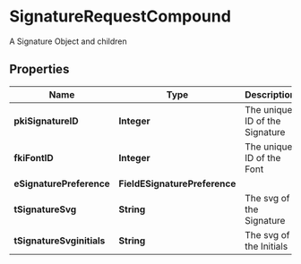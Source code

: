 

# SignatureRequestCompound

A Signature Object and children

## Properties

| Name | Type | Description | Notes |
|------------ | ------------- | ------------- | -------------|
|**pkiSignatureID** | **Integer** | The unique ID of the Signature |  [optional] |
|**fkiFontID** | **Integer** | The unique ID of the Font |  |
|**eSignaturePreference** | **FieldESignaturePreference** |  |  |
|**tSignatureSvg** | **String** | The svg of the Signature |  [optional] |
|**tSignatureSvginitials** | **String** | The svg of the Initials |  [optional] |



